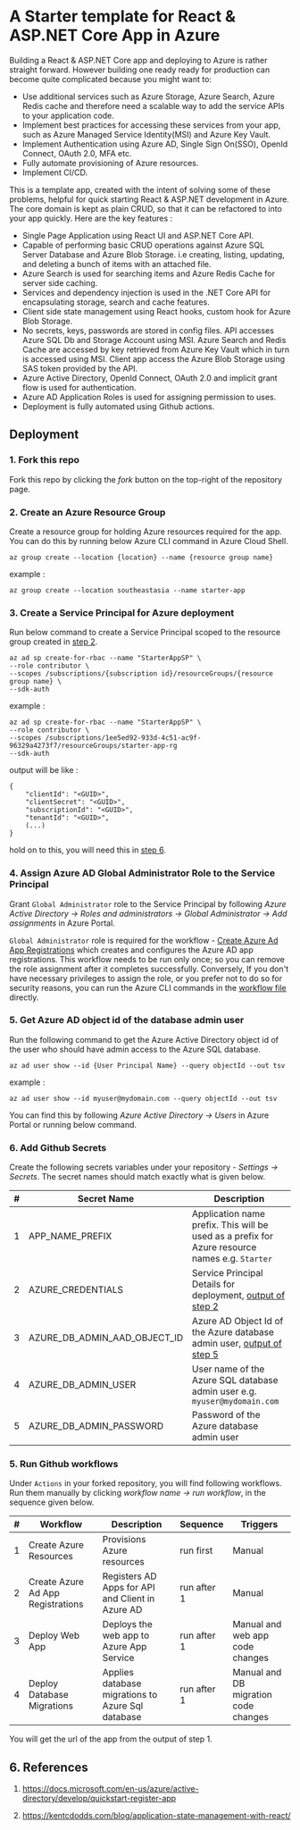 # A Starter template for React & ASP.NET Core App in Azure

Building a React & ASP.NET Core app and deploying to Azure is rather straight forward. However building one ready ready for production can become quite complicated because you might want to:

- Use additional services such as Azure Storage, Azure Search, Azure Redis cache and therefore need a scalable way to add the service APIs to your application code.
- Implement best practices for accessing these services from your app, such as Azure Managed Service Identity(MSI) and Azure Key Vault.
- Implement Authentication using Azure AD, Single Sign On(SSO), OpenId Connect, OAuth 2.0, MFA etc.
- Fully automate provisioning of Azure resources.
- Implement CI/CD.

This is a template app, created with the intent of solving some of these problems, helpful for quick starting React & ASP.NET development in Azure. The core domain is kept as plain CRUD, so that it can be refactored to into your app quickly. Here are the key features :

- Single Page Application using React UI and ASP.NET Core API.
- Capable of performing basic CRUD operations against Azure SQL Server Database and Azure Blob Storage. i.e creating, listing, updating, and deleting a bunch of items with an attached file.
- Azure Search is used for searching items and Azure Redis Cache for server side caching.
- Services and dependency injection is used in the .NET Core API for encapsulating storage, search and cache features.
- Client side state management using React hooks, custom hook for Azure Blob Storage.
- No secrets, keys, passwords are stored in config files. API accesses Azure SQL Db and Storage Account using MSI. Azure Search and Redis Cache are accessed by key retrieved from Azure Key Vault which in turn is accessed using MSI. Client app access the Azure Blob Storage using SAS token provided by the API.
- Azure Active Directory, OpenId Connect, OAuth 2.0 and implicit grant flow is used for authentication.
- Azure AD Application Roles is used for assigning permission to uses.
- Deployment is fully automated using Github actions.

## Deployment

### 1. Fork this repo

Fork this repo by clicking the _fork_ button on the top-right of the repository page.

### 2. Create an Azure Resource Group

Create a resource group for holding Azure resources required for the app. You can do this by running below Azure CLI command in Azure Cloud Shell.

`az group create --location {location} --name {resource group name}`

example :

`az group create --location southeastasia --name starter-app`

### 3. Create a Service Principal for Azure deployment

Run below command to create a Service Principal scoped to the resource group created in [step 2](#2-create-an-azure-resource-group).

```azurecli
az ad sp create-for-rbac --name "StarterAppSP" \
--role contributor \
--scopes /subscriptions/{subscription id}/resourceGroups/{resource group name} \
--sdk-auth
```

example :

```azurecli
az ad sp create-for-rbac --name "StarterAppSP" \
--role contributor \
--scopes /subscriptions/1ee5ed92-933d-4c51-ac9f-96329a4273f7/resourceGroups/starter-app-rg
--sdk-auth
```

output will be like :

```azurecli
{
    "clientId": "<GUID>",
    "clientSecret": "<GUID>",
    "subscriptionId": "<GUID>",
    "tenantId": "<GUID>",
    (...)
}
```

hold on to this, you will need this in [step 6](#6-add-github-secrets).

### 4. Assign Azure AD Global Administrator Role to the Service Principal

Grant `Global Administrator` role to the Service Principal by following _Azure Active Directory -> Roles and administrators -> Global Administrator -> Add assignments_ in Azure Portal.

`Global Administrator` role is required for the workflow - [Create Azure Ad App Registrations](#5-run-github-workflows) which creates and configures the Azure AD app registrations. This workflow needs to be run only once; so you can remove the role assignment after it completes successfully. Conversely, If you don't have necessary privileges to assign the role, or you prefer not to do so for security reasons, you can run the Azure CLI commands in the [workflow file](.github/workflows/azure-ad.yml) directly.

### 5. Get Azure AD object id of the database admin user

Run the following command to get the Azure Active Directory object id of the user who should have admin access to the Azure SQL database.

`az ad user show --id {User Principal Name} --query objectId --out tsv`

example :

`az ad user show --id myuser@mydomain.com --query objectId --out tsv`

You can find this by following _Azure Active Directory -> Users_ in Azure Portal or running below command.

### 6. Add Github Secrets

Create the following secrets variables under your repository - _Settings -> Secrets_. The secret names should match exactly what is given below.

| #   | Secret Name                  | Description                                                                                                                   |
| --- | ---------------------------- | ----------------------------------------------------------------------------------------------------------------------------- |
| 1   | APP_NAME_PREFIX              | Application name prefix. This will be used as a prefix for Azure resource names e.g. `Starter`                                |
| 2   | AZURE_CREDENTIALS            | Service Principal Details for deployment, [output of step 2](#3-create-a-service-principal-for-azure-deployment)              |
| 3   | AZURE_DB_ADMIN_AAD_OBJECT_ID | Azure AD Object Id of the Azure database admin user, [output of step 5](#5-get-azure-ad-object-id-of-the-database-admin-user) |
| 4   | AZURE_DB_ADMIN_USER          | User name of the Azure SQL database admin user e.g. `myuser@mydomain.com`                                                     |
| 5   | AZURE_DB_ADMIN_PASSWORD      | Password of the Azure database admin user                                                                                     |

### 5. Run Github workflows

Under `Actions` in your forked repository, you will find following workflows. Run them manually by clicking _workflow name -> run workflow_, in the sequence given below.

| #   | Workflow                          | Description                                       | Sequence    | Triggers                             |
| --- | --------------------------------- | ------------------------------------------------- | ----------- | ------------------------------------ |
| 1   | Create Azure Resources            | Provisions Azure resources                        | run first   | Manual                               |
| 2   | Create Azure Ad App Registrations | Registers AD Apps for API and Client in Azure AD  | run after 1 | Manual                               |
| 3   | Deploy Web App                    | Deploys the web app to Azure App Service          | run after 1 | Manual and web app code changes      |
| 4   | Deploy Database Migrations        | Applies database migrations to Azure Sql database | run after 1 | Manual and DB migration code changes |

You will get the url of the app from the output of step 1.

## 6. References

1. https://docs.microsoft.com/en-us/azure/active-directory/develop/quickstart-register-app

2. https://kentcdodds.com/blog/application-state-management-with-react/

